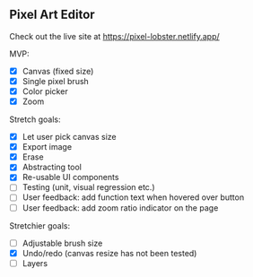 ## Pixel Art Editor
Check out the live site at https://pixel-lobster.netlify.app/

MVP:
- [x] Canvas (fixed size)
- [x] Single pixel brush
- [x] Color picker
- [x] Zoom

Stretch goals:
- [x] Let user pick canvas size
- [x] Export image
- [x] Erase
- [x] Abstracting tool
- [x] Re-usable UI components
- [ ] Testing (unit, visual regression etc.)
- [ ] User feedback: add function text when hovered over button
- [ ] User feedback: add zoom ratio indicator on the page

Stretchier goals:
- [ ] Adjustable brush size
- [x] Undo/redo (canvas resize has not been tested)
- [ ] Layers
